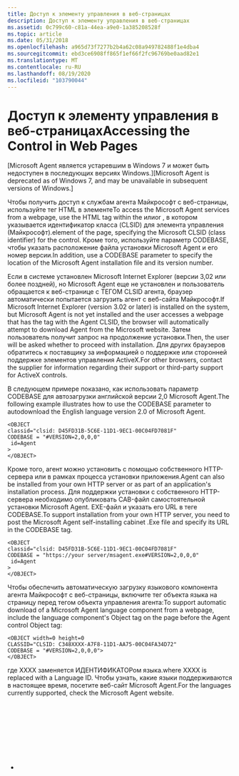 ```yaml
---
title: Доступ к элементу управления в веб-страницах
description: Доступ к элементу управления в веб-страницах
ms.assetid: 0c799c60-c81a-44ea-a9e0-1a385208528f
ms.topic: article
ms.date: 05/31/2018
ms.openlocfilehash: a965d73f7277b2b4a62c08a949782488f1e4dba4
ms.sourcegitcommit: ebd3ce6908ff865f1ef66f2fc96769be0aad82e1
ms.translationtype: MT
ms.contentlocale: ru-RU
ms.lasthandoff: 08/19/2020
ms.locfileid: "103790044"
---
```

# <a name="accessing-the-control-in-web-pages"></a><span data-ttu-id="9bb96-103">Доступ к элементу управления в веб-страницах</span><span class="sxs-lookup"><span data-stu-id="9bb96-103">Accessing the Control in Web Pages</span></span>

<span data-ttu-id="9bb96-104">\[Microsoft Agent является устаревшим в Windows 7 и может быть недоступен в последующих версиях Windows.\]</span><span class="sxs-lookup"><span data-stu-id="9bb96-104">\[Microsoft Agent is deprecated as of Windows 7, and may be unavailable in subsequent versions of Windows.\]</span></span>

<span data-ttu-id="9bb96-105">Чтобы получить доступ к службам агента Майкрософт с веб-страницы, используйте <OBJECT> тег HTML в элементе</span><span class="sxs-lookup"><span data-stu-id="9bb96-105">To access the Microsoft Agent services from a webpage, use the HTML <OBJECT> tag within the</span></span> <HEAD> <span data-ttu-id="9bb96-106">или</span><span class="sxs-lookup"><span data-stu-id="9bb96-106">or</span></span> <BODY> <span data-ttu-id="9bb96-107">, в котором указывается идентификатор класса (CLSID) для элемента управления (Майкрософт).</span><span class="sxs-lookup"><span data-stu-id="9bb96-107">element of the page, specifying the Microsoft CLSID (class identifier) for the control.</span></span> <span data-ttu-id="9bb96-108">Кроме того, используйте параметр CODEBASE, чтобы указать расположение файла установки Microsoft Agent и его номер версии.</span><span class="sxs-lookup"><span data-stu-id="9bb96-108">In addition, use a CODEBASE parameter to specify the location of the Microsoft Agent installation file and its version number.</span></span>

<span data-ttu-id="9bb96-109">Если в системе установлен Microsoft Internet Explorer (версии 3,02 или более поздней), но Microsoft Agent еще не установлен и пользователь обращается к веб-странице с <OBJECT> ТЕГОМ CLSID агента, браузер автоматически попытается загрузить агент с веб-сайта Майкрософт.</span><span class="sxs-lookup"><span data-stu-id="9bb96-109">If Microsoft Internet Explorer (version 3.02 or later) is installed on the system, but Microsoft Agent is not yet installed and the user accesses a webpage that has the <OBJECT> tag with the Agent CLSID, the browser will automatically attempt to download Agent from the Microsoft website.</span></span> <span data-ttu-id="9bb96-110">Затем пользователь получит запрос на продолжение установки.</span><span class="sxs-lookup"><span data-stu-id="9bb96-110">Then, the user will be asked whether to proceed with installation.</span></span> <span data-ttu-id="9bb96-111">Для других браузеров обратитесь к поставщику за информацией о поддержке или сторонней поддержке элементов управления ActiveX.</span><span class="sxs-lookup"><span data-stu-id="9bb96-111">For other browsers, contact the supplier for information regarding their support or third-party support for ActiveX controls.</span></span>

<span data-ttu-id="9bb96-112">В следующем примере показано, как использовать параметр CODEBASE для автозагрузки английской версии 2,0 Microsoft Agent.</span><span class="sxs-lookup"><span data-stu-id="9bb96-112">The following example illustrates how to use the CODEBASE parameter to autodownload the English language version 2.0 of Microsoft Agent.</span></span>

``` syntax
<OBJECT
classid="clsid: D45FD31B-5C6E-11D1-9EC1-00C04FD7081F"
CODEBASE = "#VERSION=2,0,0,0"
 id=Agent
>
</OBJECT>
```

<span data-ttu-id="9bb96-113">Кроме того, агент можно установить с помощью собственного HTTP-сервера или в рамках процесса установки приложения.</span><span class="sxs-lookup"><span data-stu-id="9bb96-113">Agent can also be installed from your own HTTP server or as part of an application's installation process.</span></span> <span data-ttu-id="9bb96-114">Для поддержки установки с собственного HTTP-сервера необходимо опубликовать CAB-файл самостоятельной установки Microsoft Agent. EXE-файл и указать его URL в теге CODEBASE.</span><span class="sxs-lookup"><span data-stu-id="9bb96-114">To support installation from your own HTTP server, you need to post the Microsoft Agent self-installing cabinet .Exe file and specify its URL in the CODEBASE tag.</span></span>

``` syntax
<OBJECT
classid="clsid: D45FD31B-5C6E-11D1-9EC1-00C04FD7081F"
CODEBASE = "https://your server/msagent.exe#VERSION=2,0,0,0"
 id=Agent
>
</OBJECT>
```

<span data-ttu-id="9bb96-115">Чтобы обеспечить автоматическую загрузку языкового компонента агента Майкрософт с веб-страницы, включите тег объекта языка на страницу перед тегом объекта управления агента:</span><span class="sxs-lookup"><span data-stu-id="9bb96-115">To support automatic download of a Microsoft Agent language component from a webpage, include the language component's Object tag on the page before the Agent control Object tag:</span></span>

``` syntax
<OBJECT width=0 height=0
CLASSID="CLSID: C348XXXX-A7F8-11D1-AA75-00C04FA34D72"
CODEBASE = "#VERSION=2,0,0,0">
</OBJECT>
```

<span data-ttu-id="9bb96-116">где XXXX заменяется ИДЕНТИФИКАТОРом языка.</span><span class="sxs-lookup"><span data-stu-id="9bb96-116">where XXXX is replaced with a Language ID.</span></span> <span data-ttu-id="9bb96-117">Чтобы узнать, какие языки поддерживаются в настоящее время, посетите веб-сайт Microsoft Agent.</span><span class="sxs-lookup"><span data-stu-id="9bb96-117">For the languages currently supported, check the Microsoft Agent website.</span></span>

-   <span data-ttu-id="9bb96-118"><OBJECT>Тег для компонента языка должен предшествовать <OBJECT> тегу для компонента ядра агента Microsoft.</span><span class="sxs-lookup"><span data-stu-id="9bb96-118">The <OBJECT> tag for a language component must precede the <OBJECT> tag for the Microsoft Agent core component.</span></span>
-   <span data-ttu-id="9bb96-119">На одном клиенте можно установить несколько языков.</span><span class="sxs-lookup"><span data-stu-id="9bb96-119">Multiple languages can be installed on the same client.</span></span>
-   <span data-ttu-id="9bb96-120">Перед настройкой [**LanguageID**](https://www.bing.com/search?q=**LanguageID**) символа рекомендуется убедиться, что языковой стандарт браузера, доступный в свойстве [**усерлангуаже**](https://www.bing.com/search?q=**userLanguage**) , соответствует заданному языку.</span><span class="sxs-lookup"><span data-stu-id="9bb96-120">Before setting the [**LanguageID**](https://www.bing.com/search?q=**LanguageID**) of a character, we recommend that your script verify that the locale of the browser, available in the [**userLanguage**](https://www.bing.com/search?q=**userLanguage**) property, matches the language being set.</span></span>

<span data-ttu-id="9bb96-121">Для поддержки других языковых версий агента используется другой тег объекта, указывающий языковой компонент.</span><span class="sxs-lookup"><span data-stu-id="9bb96-121">To support other language versions of Agent, you use another Object tag specifying the language component.</span></span> <span data-ttu-id="9bb96-122">Однако имейте в виду, что попытка установить несколько языков может потребовать перезагрузки пользователя.</span><span class="sxs-lookup"><span data-stu-id="9bb96-122">However, be aware that attempting to install multiple languages at the same time may require the user to reboot.</span></span> <span data-ttu-id="9bb96-123">Компоненты языка агента можно получить на веб-сайте агента, используя ту же процедуру, что и для компонента ядра агента.</span><span class="sxs-lookup"><span data-stu-id="9bb96-123">The Agent language components can be obtained from the Agent website using the same procedure as for the Agent core component.</span></span> <span data-ttu-id="9bb96-124">Лицензирование распространения для компонентов языка распространяется на стандартную лицензию на распространение агента. Чтобы начать использовать символ, необходимо загрузить символ с помощью метода [**Load**](/previous-versions/visualstudio/foxpro/h1tx7zt1(v=vs.71)) .</span><span class="sxs-lookup"><span data-stu-id="9bb96-124">Distribution licensing for the language components are covered in the standard Agent distribution license.To begin using a character, you must load the character using the [**Load**](/previous-versions/visualstudio/foxpro/h1tx7zt1(v=vs.71)) method.</span></span> <span data-ttu-id="9bb96-125">Символ может быть загружен из локального хранилища пользователя или HTTP-сервера.</span><span class="sxs-lookup"><span data-stu-id="9bb96-125">A character can be loaded from the user's local storage or an HTTP server.</span></span> <span data-ttu-id="9bb96-126">Дополнительные сведения о синтаксисе загрузки символов см. в описании метода **Load** .</span><span class="sxs-lookup"><span data-stu-id="9bb96-126">For more information about the syntax for loading a character, see the **Load** method.</span></span> <span data-ttu-id="9bb96-127">После успешной загрузки символа можно использовать методы, свойства и события, предоставляемые элементом управления агента для программирования символа.</span><span class="sxs-lookup"><span data-stu-id="9bb96-127">Once the character has been successful loaded you can use the methods, properties, and events exposed by the Agent control to program the character.</span></span> <span data-ttu-id="9bb96-128">Для программирования символа можно также использовать методы, свойства и события, предоставляемые вашим языком программирования и браузером. Например, чтобы запрограммировать реакцию на нажатие кнопки.</span><span class="sxs-lookup"><span data-stu-id="9bb96-128">You can also use the methods, properties, and events exposed by your programming language and the browser to program the character; for example, to program its reaction to a button click.</span></span> <span data-ttu-id="9bb96-129">Обратитесь к документации по вашему браузеру, чтобы определить, какие функции он предоставляет в своей модели сценариев.</span><span class="sxs-lookup"><span data-stu-id="9bb96-129">Consult the documentation for your browser to determine what features it exposes in its scripting model.</span></span> <span data-ttu-id="9bb96-130">Для обозревателя Microsoft Internet Explorer см. раздел Объектная модель скриптов, доступная в пакете SDK для ActiveX.</span><span class="sxs-lookup"><span data-stu-id="9bb96-130">For Microsoft Internet Explorer, see the Scripting Object Model, which is available in the ActiveX SDK.</span></span>

<span data-ttu-id="9bb96-131">Службы агента остаются загруженными только при наличии хотя бы одного клиентского приложения с подключением.</span><span class="sxs-lookup"><span data-stu-id="9bb96-131">Agent's services remain loaded only when there is at least one client application with a connection.</span></span> <span data-ttu-id="9bb96-132">Это означает, что при перемещении пользователя между веб-страницами с поддержкой агентов работа агента будет завершена, а все загруженные символы будут исчезнуть.</span><span class="sxs-lookup"><span data-stu-id="9bb96-132">This means that when a user moves between Agent-enabled webpages, Agent will shut down and any characters you loaded will disappear.</span></span> <span data-ttu-id="9bb96-133">Чтобы агент выполнялся между страницами (и, таким образом, оставался видимым), создайте другой клиент, который остается загруженным между изменениями страницы.</span><span class="sxs-lookup"><span data-stu-id="9bb96-133">To keep Agent running between pages (and thereby keep a character visible), create another client that remains loaded between page changes.</span></span> <span data-ttu-id="9bb96-134">Например, можно создать набор рамок HTML и объявить <OBJECT> тег для агента в родительском фрейме.</span><span class="sxs-lookup"><span data-stu-id="9bb96-134">For example, you can create an HTML frameset and declare an <OBJECT> tag for Agent in the parent frame.</span></span> <span data-ttu-id="9bb96-135">Затем можно создать скрипт для страниц, загружаемых в дочерние фреймы, для вызова скрипта родителя.</span><span class="sxs-lookup"><span data-stu-id="9bb96-135">You can then script the pages you load into the child frame(s), to call into the parent's script.</span></span> <span data-ttu-id="9bb96-136">Кроме того, можно включить <OBJECT> тег на каждой странице, загружаемой в дочерний фрейм.</span><span class="sxs-lookup"><span data-stu-id="9bb96-136">Alternatively, you can also include an <OBJECT> tag on each page you load into the child frame.</span></span> <span data-ttu-id="9bb96-137">В этом случае следует помнить, что каждая страница будет иметь собственный клиент.</span><span class="sxs-lookup"><span data-stu-id="9bb96-137">In this case, remember that each page will be its own client.</span></span> <span data-ttu-id="9bb96-138">Может потребоваться использовать метод [**Activate**](/previous-versions/visualstudio/foxpro/01ayxx68(v=vs.71)) , чтобы задать, какой клиент имеет право управлять тем, когда пользователь взаимодействует с родительской или дочерней страницей.</span><span class="sxs-lookup"><span data-stu-id="9bb96-138">You may need to use the [**Activate**](/previous-versions/visualstudio/foxpro/01ayxx68(v=vs.71)) method to set which client has control when the user interacts with the parent or child page.</span></span>

 

 
